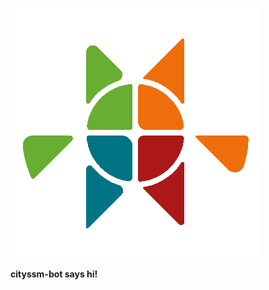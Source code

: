 <p style="text-align:center">
  
![Welcome](cityssm-bot-waving.gif)

**cityssm-bot says hi!**
  
 </p>

